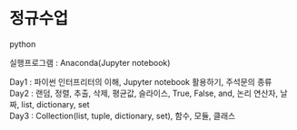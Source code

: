 # 정규수업
   
python   
   
실행프로그램 : Anaconda(Jupyter notebook)     
   
Day1 : 파이썬 인터프리터의 이해, Jupyter notebook 활용하기, 주석문의 종류      
Day2 : 랜덤, 정렬, 추출, 삭제, 평균값, 슬라이스, True, False, and, 논리 연산자, 날짜, list, dictionary, set   
Day3 : Collection(list, tuple, dictionary, set), 함수, 모듈, 클래스      
    

